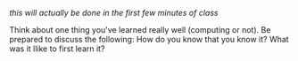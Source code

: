 *this will actually be done in the first few minutes of class* 

Think about one thing you've learned really well (computing or not). Be prepared to discuss the following: How do you know that you know it? What was it llike to first learn it? 